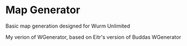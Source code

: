 # Map Generator
Basic map generation designed for Wurm Unlimited

My verion of WGenerator, based on Eitr's version of Buddas WGenerator
